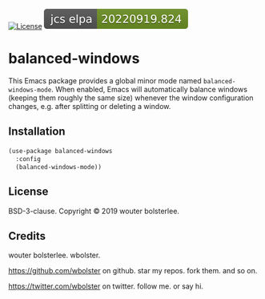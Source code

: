 [![License](https://img.shields.io/badge/License-BSD_3--Clause-green.svg)](https://opensource.org/licenses/BSD-3-Clause)
[![JCS-ELPA](https://raw.githubusercontent.com/jcs-emacs/badges/master/elpa/v/balanced-windows.svg)](https://jcs-emacs.github.io/jcs-elpa/#/balanced-windows)

# balanced-windows

This Emacs package provides a global minor mode named `balanced-windows-mode`. When enabled, Emacs will automatically balance windows (keeping them roughly the same size) whenever the window configuration changes, e.g. after splitting or deleting a window.

## Installation

```elisp
(use-package balanced-windows
  :config
  (balanced-windows-mode))
```

## License

BSD-3-clause. Copyright © 2019 wouter bolsterlee.

## Credits

wouter bolsterlee. wbolster.

https://github.com/wbolster on github. star my repos. fork them. and so on.

https://twitter.com/wbolster on twitter. follow me. or say hi.

